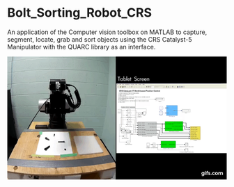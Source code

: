 # Bolt_Sorting_Robot_CRS

An application of the Computer vision toolbox on MATLAB to capture, segment, locate, grab and sort objects using the CRS Catalyst-5 Manipulator with the QUARC library as an interface.


![Video Demo](Demo.gif)
